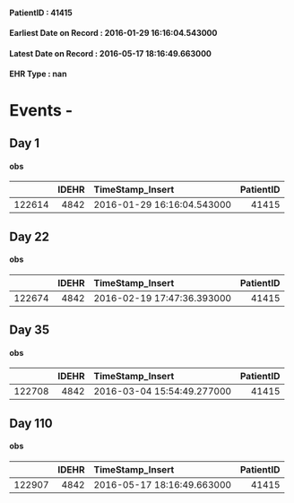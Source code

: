 
#### PatientID : 41415
#### Earliest Date on Record : 2016-01-29 16:16:04.543000
#### Latest Date on Record : 2016-05-17 18:16:49.663000
#### EHR Type : nan

# Events - 

## Day 1

#### obs
|        |   IDEHR | TimeStamp_Insert           |   PatientID |
|-------:|--------:|:---------------------------|------------:|
| 122614 |    4842 | 2016-01-29 16:16:04.543000 |       41415 |


## Day 22

#### obs
|        |   IDEHR | TimeStamp_Insert           |   PatientID |
|-------:|--------:|:---------------------------|------------:|
| 122674 |    4842 | 2016-02-19 17:47:36.393000 |       41415 |


## Day 35

#### obs
|        |   IDEHR | TimeStamp_Insert           |   PatientID |
|-------:|--------:|:---------------------------|------------:|
| 122708 |    4842 | 2016-03-04 15:54:49.277000 |       41415 |


## Day 110

#### obs
|        |   IDEHR | TimeStamp_Insert           |   PatientID |
|-------:|--------:|:---------------------------|------------:|
| 122907 |    4842 | 2016-05-17 18:16:49.663000 |       41415 |


